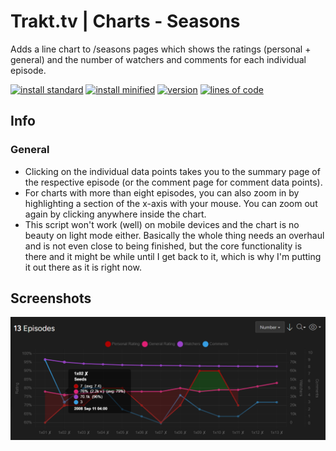 # Trakt.tv | Charts - Seasons
Adds a line chart to /seasons pages which shows the ratings (personal + general) and the number of watchers and comments for each individual episode.

[![install standard](https://img.shields.io/badge/install-standard-006400)](https://raw.githubusercontent.com/Fenn3c401/Trakt.tv-Userscript-Collection/main/userscripts/dist/cs1u5z40.user.js)
[![install minified](https://img.shields.io/badge/install-minified-64962a)](https://raw.githubusercontent.com/Fenn3c401/Trakt.tv-Userscript-Collection/main/userscripts/dist/cs1u5z40.min.user.js)
[![version](https://img.shields.io/badge/version-0.1.1-blue)](../../../../blame/main/userscripts/dist/cs1u5z40.user.js)
[![lines of code](https://img.shields.io/badge/loc-344-orange)](../../userscripts/dist/cs1u5z40.user.js)

## Info
### General
- Clicking on the individual data points takes you to the summary page of the respective episode (or the comment page for comment data points).
- For charts with more than eight episodes, you can also zoom in by highlighting a section of the x-axis with your mouse. You can zoom out again by clicking anywhere inside the chart.
- This script won't work (well) on mobile devices and the chart is no beauty on light mode either. Basically the whole thing needs an overhaul and is not even close to being finished,
    but the core functionality is there and it might be while until I get back to it, which is why I'm putting it out there as it is right now.

## Screenshots
<p align=center>
  <img src="screenshots/cs1u5z40-1.png" alt="screenshot" align="middle">
</p>